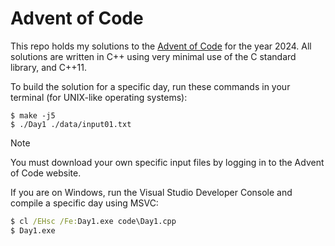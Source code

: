 # Advent of Code

This repo holds my solutions to the [Advent of Code](https://adventofcode.com/2024) for the year 2024.
All solutions are written in C++ using very minimal use of the C standard library, and C++11.

To build the solution for a specific day, run these commands in your terminal (for UNIX-like operating systems):

```console
$ make -j5
$ ./Day1 ./data/input01.txt
```

> [!NOTE]
> You must download your own specific input files by logging in to the Advent of Code website.

If you are on Windows, run the Visual Studio Developer Console and compile a specific day using MSVC:

```bat
$ cl /EHsc /Fe:Day1.exe code\Day1.cpp
$ Day1.exe
```
